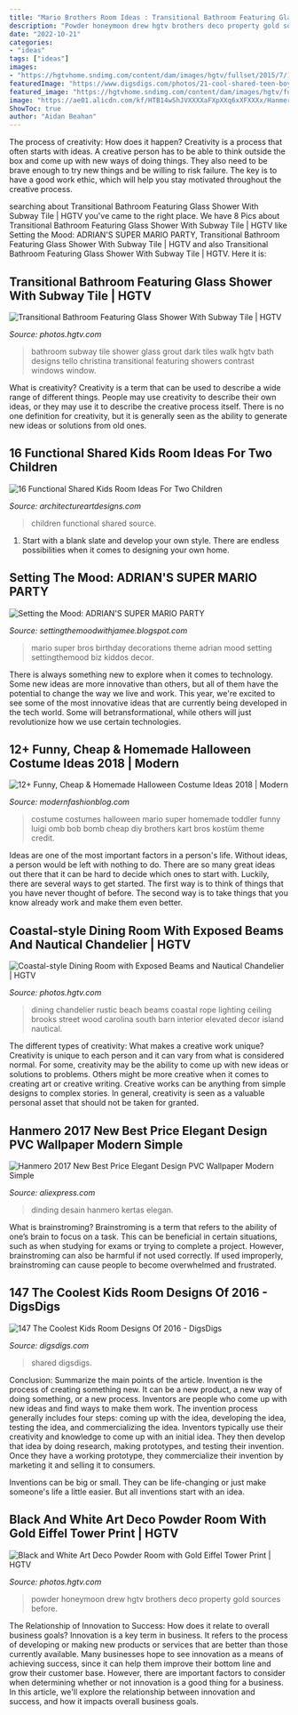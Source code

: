 ```yaml
---
title: "Mario Brothers Room Ideas : Transitional Bathroom Featuring Glass Shower With Subway Tile"
description: "Powder honeymoon drew hgtv brothers deco property gold sources before"
date: "2022-10-21"
categories:
- "ideas"
tags: ["ideas"]
images:
- "https://hgtvhome.sndimg.com/content/dam/images/hgtv/fullset/2015/7/16/1/ink-Architecture-Interiors_Sullivans-Island-Beach-House_15.jpg.rend.hgtvcom.616.924.suffix/1437074467915.jpeg"
featuredImage: "https://www.digsdigs.com/photos/21-cool-shared-teen-boys-rooms-cover.jpg?_t=1483623519"
featured_image: "https://hgtvhome.sndimg.com/content/dam/images/hgtv/fullset/2015/7/16/1/ink-Architecture-Interiors_Sullivans-Island-Beach-House_15.jpg.rend.hgtvcom.616.924.suffix/1437074467915.jpeg"
image: "https://ae01.alicdn.com/kf/HTB14wShJVXXXXaFXpXXq6xXFXXXx/Hanmero-2017-New-Best-Price-Elegant-Design-PVC-Wallpaper-Modern-Simple-Design-Wall-Paper-Living-Room.jpg"
ShowToc: true
author: "Aidan Beahan"
---
```



The process of creativity: How does it happen?
Creativity is a process that often starts with ideas. A creative person has to be able to think outside the box and come up with new ways of doing things. They also need to be brave enough to try new things and be willing to risk failure. The key is to have a good work ethic, which will help you stay motivated throughout the creative process.

	

		
searching about Transitional Bathroom Featuring Glass Shower With Subway Tile | HGTV you've came to the right place. We have 8 Pics about Transitional Bathroom Featuring Glass Shower With Subway Tile | HGTV like Setting the Mood: ADRIAN&#039;S SUPER MARIO PARTY, Transitional Bathroom Featuring Glass Shower With Subway Tile | HGTV and also Transitional Bathroom Featuring Glass Shower With Subway Tile | HGTV. Here it is:
		
    
## Transitional Bathroom Featuring Glass Shower With Subway Tile | HGTV

<img loading=lazy src="https://hgtvhome.sndimg.com/content/dam/images/hgtv/fullset/2015/1/26/0/Christina-Tello_Guest-Bath-Laundry_Shower.jpg.rend.hgtvcom.616.924.suffix/1422307856760.jpeg" onerror="this.onerror=null;this.src='https://tse1.mm.bing.net/th?id=OIP.FEcF1uOJfY5M6C9PG9pougHaLH&amp;pid=15.1';" alt="Transitional Bathroom Featuring Glass Shower With Subway Tile | HGTV">

_Source: photos.hgtv.com_

>bathroom subway tile shower glass grout dark tiles walk hgtv bath designs tello christina transitional featuring showers contrast windows window. 

	

What is creativity?
Creativity is a term that can be used to describe a wide range of different things. People may use creativity to describe their own ideas, or they may use it to describe the creative process itself. There is no one definition for creativity, but it is generally seen as the ability to generate new ideas or solutions from old ones.

    
## 16 Functional Shared Kids Room Ideas For Two Children

<img loading=lazy src="https://www.architectureartdesigns.com/wp-content/uploads/2015/02/229-630x419.jpg" onerror="this.onerror=null;this.src='https://tse1.mm.bing.net/th?id=OIP.f18HhXYMe-PnLnaF0_Nj3QHaE7&amp;pid=15.1';" alt="16 Functional Shared Kids Room Ideas For Two Children">

_Source: architectureartdesigns.com_

>children functional shared source. 

	

1. Start with a blank slate and develop your own style. There are endless possibilities when it comes to designing your own home.

    
## Setting The Mood: ADRIAN&#039;S SUPER MARIO PARTY

<img loading=lazy src="http://4.bp.blogspot.com/-e2akmnhqj7c/UW_WdToea9I/AAAAAAAACmk/MdYNs_gBDZc/s1600/20130406_105704.jpg" onerror="this.onerror=null;this.src='https://tse2.mm.bing.net/th?id=OIP.zcOb1Q_kppEWvBxadS8d9gHaK_&amp;pid=15.1';" alt="Setting the Mood: ADRIAN&#039;S SUPER MARIO PARTY">

_Source: settingthemoodwithjamee.blogspot.com_

>mario super bros birthday decorations theme adrian mood setting settingthemood biz kiddos decor. 

	

There is always something new to explore when it comes to technology. Some new ideas are more innovative than others, but all of them have the potential to change the way we live and work. This year, we're excited to see some of the most innovative ideas that are currently being developed in the tech world. Some will betransformational, while others will just revolutionize how we use certain technologies.

    
## 12+ Funny, Cheap &amp; Homemade Halloween Costume Ideas 2018 | Modern

<img loading=lazy src="http://modernfashionblog.com/wp-content/uploads/2018/08/12-Funny-Cheap-Homemade-Halloween-Costume-Ideas-2018-3.jpg" onerror="this.onerror=null;this.src='https://tse2.mm.bing.net/th?id=OIP.gqNm0VPTN_QRV-RbkV1aJAHaLH&amp;pid=15.1';" alt="12+ Funny, Cheap &amp; Homemade Halloween Costume Ideas 2018 | Modern">

_Source: modernfashionblog.com_

>costume costumes halloween mario super homemade toddler funny luigi omb bob bomb cheap diy brothers kart bros kostüm theme credit. 

	

Ideas are one of the most important factors in a person's life. Without ideas, a person would be left with nothing to do. There are so many great ideas out there that it can be hard to decide which ones to start with. Luckily, there are several ways to get started. The first way is to think of things that you have never thought of before. The second way is to take things that you know already work and make them even better.

    
## Coastal-style Dining Room With Exposed Beams And Nautical Chandelier | HGTV

<img loading=lazy src="https://hgtvhome.sndimg.com/content/dam/images/hgtv/fullset/2015/7/16/1/ink-Architecture-Interiors_Sullivans-Island-Beach-House_15.jpg.rend.hgtvcom.616.924.suffix/1437074467915.jpeg" onerror="this.onerror=null;this.src='https://tse3.mm.bing.net/th?id=OIP.z3114ACjkMdAKsD8CFlZ9gHaLH&amp;pid=15.1';" alt="Coastal-style Dining Room with Exposed Beams and Nautical Chandelier | HGTV">

_Source: photos.hgtv.com_

>dining chandelier rustic beach beams coastal rope lighting ceiling brooks street wood carolina south barn interior elevated decor island nautical. 

	

The different types of creativity: What makes a creative work unique?
Creativity is unique to each person and it can vary from what is considered normal. For some, creativity may be the ability to come up with new ideas or solutions to problems. Others might be more creative when it comes to creating art or creative writing. Creative works can be anything from simple designs to complex stories. In general, creativity is seen as a valuable personal asset that should not be taken for granted.

    
## Hanmero 2017 New Best Price Elegant Design PVC Wallpaper Modern Simple

<img loading=lazy src="https://ae01.alicdn.com/kf/HTB14wShJVXXXXaFXpXXq6xXFXXXx/Hanmero-2017-New-Best-Price-Elegant-Design-PVC-Wallpaper-Modern-Simple-Design-Wall-Paper-Living-Room.jpg" onerror="this.onerror=null;this.src='https://tse1.mm.bing.net/th?id=OIP.EqcopqKhKkXhvlOWfoSosQHaHa&amp;pid=15.1';" alt="Hanmero 2017 New Best Price Elegant Design PVC Wallpaper Modern Simple">

_Source: aliexpress.com_

>dinding desain hanmero kertas elegan. 

	

What is brainstroming?
Brainstroming is a term that refers to the ability of one’s brain to focus on a task. This can be beneficial in certain situations, such as when studying for exams or trying to complete a project. However, brainstroming can also be harmful if not used correctly. If used improperly, brainstroming can cause people to become overwhelmed and frustrated.

    
## 147 The Coolest Kids Room Designs Of 2016 - DigsDigs

<img loading=lazy src="https://www.digsdigs.com/photos/21-cool-shared-teen-boys-rooms-cover.jpg?_t=1483623519" onerror="this.onerror=null;this.src='https://tse3.mm.bing.net/th?id=OIP.s-Oi-1Q2qZIWY6gkkIubkAHaLG&amp;pid=15.1';" alt="147 The Coolest Kids Room Designs Of 2016 - DigsDigs">

_Source: digsdigs.com_

>shared digsdigs. 

	

Conclusion: Summarize the main points of the article.
Invention is the process of creating something new. It can be a new product, a new way of doing something, or a new process. Inventors are people who come up with new ideas and find ways to make them work.
The invention process generally includes four steps: coming up with the idea, developing the idea, testing the idea, and commercializing the idea. Inventors typically use their creativity and knowledge to come up with an initial idea. They then develop that idea by doing research, making prototypes, and testing their invention. Once they have a working prototype, they commercialize their invention by marketing it and selling it to consumers.

Inventions can be big or small. They can be life-changing or just make someone's life a little easier. But all inventions start with an idea.

    
## Black And White Art Deco Powder Room With Gold Eiffel Tower Print | HGTV

<img loading=lazy src="https://hgtvhome.sndimg.com/content/dam/images/hgtv/fullset/2017/11/16/0/BP_H3PB301_071_powder-room_detail_H3PB301.JPG.rend.hgtvcom.616.924.suffix/1510835708490.jpeg" onerror="this.onerror=null;this.src='https://tse1.mm.bing.net/th?id=OIP.uf3TPP9euRGY8q94U23lfAHaLH&amp;pid=15.1';" alt="Black and White Art Deco Powder Room with Gold Eiffel Tower Print | HGTV">

_Source: photos.hgtv.com_

>powder honeymoon drew hgtv brothers deco property gold sources before. 

	

The Relationship of Innovation to Success: How does it relate to overall business goals?
Innovation is a key term in business. It refers to the process of developing or making new products or services that are better than those currently available. Many businesses hope to see innovation as a means of achieving success, since it can help them improve their bottom line and grow their customer base. However, there are important factors to consider when determining whether or not innovation is a good thing for a business. In this article, we'll explore the relationship between innovation and success, and how it impacts overall business goals.

